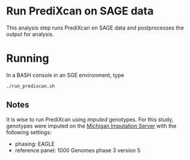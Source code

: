# Run PrediXcan on SAGE data

This analysis step runs PrediXcan on SAGE data and postprocesses the output for analysis.

# Running
In a BASH console in an SGE environment, type
```bash
./run_predixcan.sh
```

## Notes

It is wise to run PrediXcan using _imputed_ genotypes.
For this study, genotypes were imputed on the [Michigan Imputation Server](https://imputationserver.sph.umich.edu) with the following settings:
* phasing: EAGLE
* reference panel: 1000 Genomes phase 3 version 5
